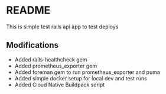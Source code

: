 # README

This is simple test rails api app to test deploys

## Modifications

- Added rails-healthcheck gem
- Added prometheus_exporter gem
- Added foreman gem to run prometheus_exporter and puma
- Added simple docker setup for local dev and test runs
- Added Cloud Native Buildpack script
